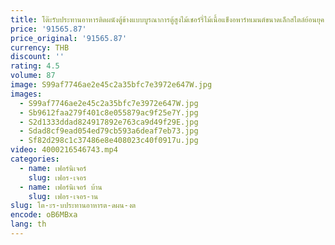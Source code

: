```yaml
---
title: โต๊ะรับประทานอาหารติดผนังตู้ข้างแบบบูรณาการตู้สูงไม้เชอร์รี่ไม้เนื้อแข็งอพาร์ทเมนต์ขนาดเล็กสไตล์ย้อนยุค
price: '91565.87'
price_original: '91565.87'
currency: THB
discount: ''
rating: 4.5
volume: 87
image: S99af7746ae2e45c2a35bfc7e3972e647W.jpg
images:
  - S99af7746ae2e45c2a35bfc7e3972e647W.jpg
  - Sb9612faa279f401c8e055879ac9f25e7Y.jpg
  - S2d1333ddad824917892e763ca9d49f29E.jpg
  - Sdad8cf9ead054ed79cb593a6deaf7eb73.jpg
  - Sf82d298c1c37486e8e408023c40f0917u.jpg
video: 4000216546743.mp4
categories:
  - name: เฟอร์นิเจอร์
    slug: เฟอร-เจอร
  - name: เฟอร์นิเจอร์ บ้าน
    slug: เฟอร-เจอร-าน
slug: โต-ะร-บประทานอาหารต-ดผน-งต
encode: oB6MBxa
lang: th
---
```

  